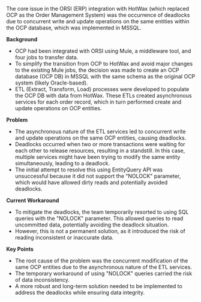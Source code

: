 The core issue in the ORSI (ERP) integration with HotWax (which replaced OCP as the Order Management System) was the occurrence of deadlocks due to concurrent write and update operations on the same entities within the OCP database, which was implemented in MSSQL.

**Background**

* OCP had been integrated with ORSI using Mule, a middleware tool, and four jobs to transfer data.
* To simplify the transition from OCP to HotWax and avoid major changes to the existing Mule jobs, the decision was made to create an OCP database (OCP DB) in MSSQL with the same schema as the original OCP system (likely Oracle-based).
* ETL (Extract, Transform, Load) processes were developed to populate the OCP DB with data from HotWax. These ETLs created asynchronous services for each order record, which in turn performed create and update operations on OCP entities.

**Problem**

* The asynchronous nature of the ETL services led to concurrent write and update operations on the same OCP entities, causing deadlocks.
* Deadlocks occurred when two or more transactions were waiting for each other to release resources, resulting in a standstill. In this case, multiple services might have been trying to modify the same entity simultaneously, leading to a deadlock.
* The initial attempt to resolve this using EntityQuery API was unsuccessful because it did not support the "NOLOCK" parameter, which would have allowed dirty reads and potentially avoided deadlocks.

**Current Workaround**

* To mitigate the deadlocks, the team temporarily resorted to using SQL queries with the "NOLOCK" parameter. This allowed queries to read uncommitted data, potentially avoiding the deadlock situation.
* However, this is not a permanent solution, as it introduced the risk of reading inconsistent or inaccurate data.

**Key Points**

* The root cause of the problem was the concurrent modification of the same OCP entities due to the asynchronous nature of the ETL services.
* The temporary workaround of using "NOLOCK" queries carried the risk of data inconsistency.
* A more robust and long-term solution needed to be implemented to address the deadlocks while ensuring data integrity.